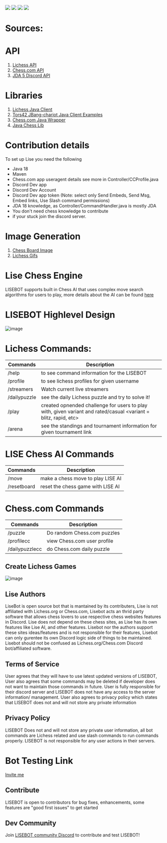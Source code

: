 ![](https://img.shields.io/badge/Status-Verified%20Discord%20Bot-brightgreen)
![](https://img.shields.io/badge/Status-Online-brightgreen)
![](https://img.shields.io/badge/Discord%20API-JDA-purple)
![](https://img.shields.io/badge/Available%20On-Discord%20App%20Directory%20-blue)
# Sources:

# API

 1. [Lichess API](https://lichess.org/api) 
 2. [Chess.com API](https://github.com/sornerol/chess-com-pubapi-java-wrapper)
 3. [JDA 5 Discord API](https://github.com/DV8FromTheWorld/JDA)

# Libraries


 1. [Lichess Java Client](https://github.com/tors42/chariot) 
 2. [Tors42 JBang-chariot Java Client Examples](https://github.com/tors42/jbang-chariot)
 3. [Chess.com Java Wrapper](https://github.com/sornerol/chess-com-pubapi-java-wrapper)
 4. [Java Chess Lib](https://github.com/bhlangonijr/chesslib)


# Contribution details

To set up Lise you need the following

- Java 18
- Maven
- Chess.com app useragent details see more in Controller/CCProfile.java
- Discord Dev app
- Discord Dev Account
- Discord Dev app token (Note: select only Send Embeds, Send Msg, Embed links, Use Slash command permissions)
- JDA 18 knowledge, as Controller/CommandHandler.java is mostly JDA
- You don't need chess knowledge to contribute
- if your stuck join the discord server.

# Image Generation
 1. [Chess Board Image](https://chessboardimage.com/)
 2. [Lichess Gifs](https://github.com/lichess-org/lila-gif)


# Lise Chess Engine

LISEBOT supports built in Chess AI that uses complex move search algorithms for users to play, more details 
about the AI can be found [here](https://github.com/jalpp/LiseChessEngine)

# LISEBOT Highlevel Design
![image](https://www.linkpicture.com/q/Untitled-Diagram.drawio.png)
 

# Lichess Commands:
| Commands      | Description |
| ----------- | ----------- |
| /help      | to see command information for the LISEBOT       |
| /profile    | to see lichess profiles for given username       |
| /streamers | Watch current live streamers |
| /dailypuzzle | see the daily Lichess puzzle and try to solve it! |
|  /play | created opnended challenge for users to play with, given variant and rated/casual <variant = blitz, rapid, etc> |
|  /arena <Lichess arena URL>  | see the standings and tournament information for given tournament link|


# LISE Chess AI Commands
| Commands      | Description |
| ----------- | ----------- |
| /move      | make a chess move to play LISE AI   |
| /resetboard  | reset the chess game with LISE AI    |



# Chess.com Commands
| Commands      | Description |
| ----------- | ----------- |
| /puzzle      | Do random Chess.com puzzles     |
| /profilecc   | view Chess.com user profile     |
| /dailypuzzlecc | do Chess.com daily puzzle     |

## Create Lichess Games


![image](https://www.linkpicture.com/q/Screen-Shot-2022-09-24-at-5.16.24-PM.png)
 
## Lise Authors
LiseBot is open source bot that is mantained by its contributers, Lise is not affiliated with Lichess.org or 
Chess.com, Lisebot acts an thrid party software that allows chess lovers to use respective chess websites
features in Discord. Lise does not depend on these chess sites, as Lise has its own features like Lise AI, and other
features. Lisebot nor the authors support these sites ideas/features and is not responsible for their features, Lisebot
can only gurentee its own Discord logic side of things to be maintained. Lisebot should not be confused as Lichess.org/Chess.com Discord bot/affiliated software. 

## Terms of Service
User agrees that they will have to use latest updated versions of LISEBOT, User also agrees that some commands may be deleted if developer does not want to maintain those commands in future. User is fully responsible for their discord server and LISEBOT does not have any access to the server information/ management. User also agrees to privacy policy which states that LISEBOT does not and will not store any private information

## Privacy Policy
LISEBOT Does not and will not store any private user information, all bot commands are Lichess related and use slash commands to run commands properly. LISEBOT is not responsible for any user actions in their servers.

# Bot Testing Link
[Invite me](https://discord.com/oauth2/authorize?client_id=930544707300393021&permissions=8&scope=bot%20applications.commands)

## Contribute 

LISEBOT is open to contributors for bug fixes, enhancements, some features are "good first issues" to get started

## Dev Community 
Join [LISEBOT community Discord](https://discord.gg/596rYGBDXz) to contribute and test LISEBOT!
